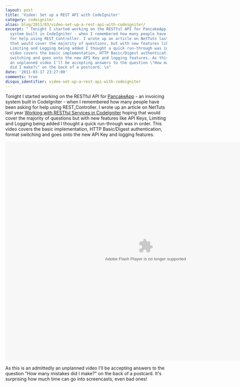 ```yaml
---
layout: post
title: 'Video: Set up a REST API with CodeIgniter'
category: codeigniter
alias: blog/2011/03/video-set-up-a-rest-api-with-codeigniter/
excerpt: " Tonight I started working on the RESTful API for PancakeApp - an invoicing
  system built in CodeIgniter - when I remembered how many people have been asking
  for help using REST_Controller. I wrote up an article on NetTuts last year hoping
  that would cover the majority of questions, but with new features like API Keys,
  Limiting and Logging being added I thought a quick run-through was in order. This
  video covers the basic implementation, HTTP Basic/Digest authentication, format
  switching and goes onto the new API Key and logging features. As this is an admittedly
  an unplanned video I'll be accepting answers to the question \"How many mistakes
  did I make?\" on the back of a postcard. \n"
date: '2011-03-17 23:27:00'
comments: true
disqus_identifier: video-set-up-a-rest-api-with-codeigniter
---
```


Tonight I started working on the RESTful API for [PancakeApp](http://pancakeapp.com/) - an invoicing system built in CodeIgniter - when I remembered how many people have been asking for help using REST_Controller. I wrote up an article on NetTuts last year [Working with RESTful Services in CodeIgniter](http://net.tutsplus.com/tutorials/php/working-with-restful-services-in-codeigniter-2/) hoping that would cover the majority of questions but with new features like API Keys, Limiting and Logging being added I thought a quick run-through was in order. This video covers the basic implementation, HTTP Basic/Digest authentication, format switching and goes onto the new API Key and logging features.

<p style="text-align: center;">
<embed allowfullscreen="true" allowscriptaccess="always" height="683" src="http://blip.tv/play/g7lmgqyWDwA" type="application/x-shockwave-flash" width="875"></embed>
</p>

As this is an admittedly an unplanned video I'll be accepting answers to the question "How many mistakes did I make?" on the back of a postcard. It's surprising how much time can go into screencasts, even bad ones!
